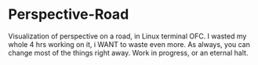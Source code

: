 # Perspective-Road
Visualization of perspective on a road, in Linux terminal OFC. I wasted my whole 4 hrs working on it, i WANT to waste even more.
As always, you can change most of the things right away.
Work in progress, or an eternal halt.
